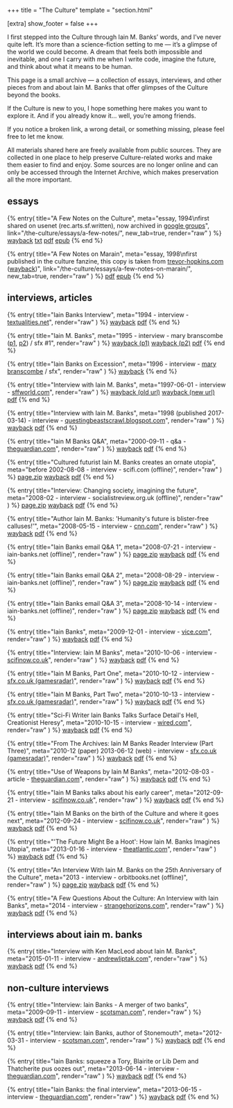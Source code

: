 +++
title = "The Culture"
template = "section.html"

[extra]
show_footer = false
+++

I first stepped into the Culture through Iain M. Banks’ words, and I’ve never quite left. It’s more than a science-fiction setting to me — it’s a glimpse of the world we could become. A dream that feels both impossible and inevitable, and one I carry with me when I write code, imagine the future, and think about what it means to be human.

This page is a small archive — a collection of essays, interviews, and other pieces from and about Iain M. Banks that offer glimpses of the Culture beyond the books.

If the Culture is new to you, I hope something here makes you want to explore it. And if you already know it… well, you’re among friends.

If you notice a broken link, a wrong detail, or something missing, please feel free to let me know.

All materials shared here are freely available from public sources. They are collected in one place to help preserve Culture-related works and make them easier to find and enjoy. Some sources are no longer online and can only be accessed through the Internet Archive, which makes preservation all the more important.

<div class="h2-offset"></div>

## essays
{% entry(
    title="A Few Notes on the Culture",
    meta="essay, 1994\nfirst shared on usenet (rec.arts.sf.written), now archived in [google groups](https://groups.google.com/g/rec.arts.sf.written/c/RMeezCFdROs/m/wuT-QSbjBSsJ)",
    link="/the-culture/essays/a-few-notes/",
    new_tab=true,
    render="raw"
) %}
<a href="https://web.archive.org/web/20210803194317/https://groups.google.com/g/rec.arts.sf.written/c/RMeezCFdROs/m/wuT-QSbjBSsJ" target="_blank" rel="noopener">wayback</a>
<a href="/the-culture/files/A Few Notes on the Culture - Iain M. Banks.txt" download>txt</a>
<a href="/the-culture/files/A Few Notes on the Culture - Iain M. Banks.pdf" download>pdf</a>
<a href="/the-culture/files/A Few Notes on the Culture - Iain M. Banks.epub" download>epub</a>
{% end %}

{% entry(
    title="A Few Notes on Marain",
    meta="essay, 1998\nfirst published in the culture fanzine, this copy is taken from [trevor-hopkins.com](https://trevor-hopkins.com/banks/a-few-notes-on-marain.html) ([wayback](https://web.archive.org/web/20131029191550/https://trevor-hopkins.com/banks/a-few-notes-on-marain.html))",
    link="/the-culture/essays/a-few-notes-on-marain/",
    new_tab=true,
    render="raw"
) %}
<a href="/the-culture/files/A Few Notes on Marain - Iain M. Banks.pdf" download>pdf</a>
<a href="/the-culture/files/A Few Notes on Marain - Iain M. Banks.epub" download>epub</a>
{% end %}

<div class="h2-offset"></div>

## interviews, articles

<!-- 1994 -->
{% entry(
    title="Iain Banks Interview",
    meta="1994 - interview - [textualities.net](https://textualities.net/andrew-wilson/iain-banks-interview)",
    render="raw"
) %}
<a href="https://web.archive.org/web/20110609161145/http://textualities.net/andrew-wilson/iain-banks-interview/" target="_blank" rel="noopener">wayback</a>
<a href="/the-culture/files/1994-interview-textualities.pdf" download>pdf</a>
{% end %}

<!-- 1995 -->
{% entry(
    title="Iain M. Banks",
    meta="1995 - interview - mary branscombe ([p1](https://notthedayjob.tumblr.com/post/8914135987/interview-iain-m-banks-whats-in-an-m), [p2](https://notthedayjob.tumblr.com/post/8913431173/interview-the-books-of-iain-banks-and-iain-m)) / sfx #1",
    render="raw"
) %}
<a href="https://web.archive.org/web/20150402124039/https://notthedayjob.tumblr.com/post/8914135987/interview-iain-m-banks-whats-in-an-m" target="_blank" rel="noopener">wayback (p1)</a>
<a href="https://web.archive.org/web/20190410204520/https://notthedayjob.tumblr.com/post/8913431173/interview-the-books-of-iain-banks-and-iain-m" target="_blank" rel="noopener">wayback (p2)</a>
<a href="/the-culture/files/1995-interview-sfx.pdf" download>pdf</a>
{% end %}

<!-- 1996 -->
{% entry(
    title="Iain Banks on Excession",
    meta="1996 - interview - [mary branscombe](https://notthedayjob.tumblr.com/post/8913218894/interview-iain-banks-on-excession) / sfx",
    render="raw"
) %}
<a href="https://web.archive.org/web/20250914191147/https://notthedayjob.tumblr.com/post/8913218894/interview-iain-banks-on-excession" target="_blank" rel="noopener">wayback</a>
{% end %}

<!-- 1997 -->
{% entry(
    title="Interview with Iain M. Banks",
    meta="1997-06-01 - interview - [sffworld.com](https://www.sffworld.com/1997/01/interview-with-iain-m-banks/)",
    render="raw"
) %}
<a href="http://web.archive.org/web/20110209073842/http://sffworld.com/interview/2p0.html" target="_blank" rel="noopener">wayback (old url)</a>
<a href="http://web.archive.org/web/20140708132559/http://www.sffworld.com/1997/01/interview-with-iain-m-banks/" target="_blank" rel="noopener">wayback (new url)</a>
<a href="/the-culture/files/1997-interview-sffworld.pdf" download>pdf</a>
{% end %}

<!-- 1998 -->
{% entry(
    title="Interview with Iain M. Banks",
    meta="1998 (published 2017-03-14) - interview - [questingbeastscrawl.blogspot.com](https://questingbeastscrawl.blogspot.com/2017/03/culture-and-cruelty-interview-with-iain.html)",
    render="raw"
) %}
<a href="https://web.archive.org/web/20180806195021/https://questingbeastscrawl.blogspot.com/2017/03/culture-and-cruelty-interview-with-iain.html" target="_blank" rel="noopener">wayback</a>
<a href="/the-culture/files/1998-interview-scrawl.pdf" download>pdf</a>
{% end %}

<!-- 2000 -->
{% entry(
    title="Iain M Banks Q&A",
    meta="2000-09-11 - q&amp;a - [theguardian.com](https://www.theguardian.com/books/2000/sep/11/iainbanks-science-fiction)",
    render="raw"
) %}
<a href="https://web.archive.org/web/20160305065614/https://www.theguardian.com/books/2000/sep/11/iainbanks-science-fiction" target="_blank" rel="noopener">wayback</a>
<a href="/the-culture/files/2000-qa-theguardian.pdf" download>pdf</a>
{% end %}

<!-- 2002 -->
{% entry(
    title="Cultured futurist Iain M. Banks creates an ornate utopia",
    meta="before 2002-08-08 - interview - scifi.com (offline)",
    render="raw"
) %}
<a href="/the-culture/files/2002-interview-scifi.zip" download>page.zip</a>
<a href="https://web.archive.org/web/20020808081452/http://www.scifi.com/sfw/issue274/interview.html" target="_blank" rel="noopener">wayback</a>
<a href="/the-culture/files/2002-interview-scifi.pdf" download>pdf</a>
{% end %}

<!-- 2008 -->
{% entry(
    title="Interview: Changing society, imagining the future",
    meta="2008-02 - interview - socialistreview.org.uk (offline)",
    render="raw"
) %}
<a href="/the-culture/files/2008-interview-socialistreview.zip" download>page.zip</a>
<a href="https://web.archive.org/web/20150912171822/http://socialistreview.org.uk/322/interview-changing-society-imagining-future" target="_blank" rel="noopener">wayback</a>
<a href="/the-culture/files/2008-interview-socialistreview.pdf" download>pdf</a>
{% end %}

{% entry(
    title="Author Iain M. Banks: 'Humanity's future is blister-free calluses!'",
    meta="2008-05-15 - interview - [cnn.com](https://edition.cnn.com/2008/TECH/space/05/15/iain.banks/index.html)",
    render="raw"
) %}
<a href="https://web.archive.org/web/20080517223643/https://edition.cnn.com/2008/TECH/space/05/15/iain.banks/index.html" target="_blank" rel="noopener">wayback</a>
<a href="/the-culture/files/2008-interview-cnn.pdf" download>pdf</a>
{% end %}

{% entry(
    title="Iain Banks email Q&A 1",
    meta="2008-07-21 - interview - iain-banks.net (offline)",
    render="raw"
) %}
<a href="/the-culture/files/2008-qa-iain-banks1.zip" download>page.zip</a>
<a href="https://web.archive.org/web/20080901014718/https://www.iain-banks.net/2008/07/21/iain-banks-email-qa-july-2008/" target="_blank" rel="noopener">wayback</a>
<a href="/the-culture/files/2008-qa-iain-banks1.pdf" download>pdf</a>
{% end %}

{% entry(
    title="Iain Banks email Q&A 2",
    meta="2008-08-29 - interview - iain-banks.net (offline)",
    render="raw"
) %}
<a href="/the-culture/files/2008-qa-iain-banks2.zip" download>page.zip</a>
<a href="https://web.archive.org/web/20081220050836/https://www.iain-banks.net/2008/08/29/iain-banks-email-qa-august-2008/" target="_blank" rel="noopener">wayback</a>
<a href="/the-culture/files/2008-qa-iain-banks2.pdf" download>pdf</a>
{% end %}

{% entry(
    title="Iain Banks email Q&A 3",
    meta="2008-10-14 - interview - iain-banks.net (offline)",
    render="raw"
) %}
<a href="/the-culture/files/2008-qa-iain-banks3.zip" download>page.zip</a>
<a href="https://web.archive.org/web/20081018213447/https://www.iain-banks.net/2008/10/14/iain-banks-email-qa-october-2008/" target="_blank" rel="noopener">wayback</a>
<a href="/the-culture/files/2008-qa-iain-banks3.pdf" download>pdf</a>
{% end %}

<!-- 2009 -->
{% entry(
    title="Iain Banks",
    meta="2009-12-01 - interview - [vice.com](https://www.vice.com/en/article/iain-banks-274-v16n12/)",
    render="raw"
) %}
<a href="https://web.archive.org/web/20240908214612/https://www.vice.com/en/article/iain-banks-274-v16n12/" target="_blank" rel="noopener">wayback</a>
<a href="/the-culture/files/2009-interview-vice.pdf" download>pdf</a>
{% end %}

<!-- 2010 -->
{% entry(
    title="Interview: Iain M Banks",
    meta="2010-10-06 - interview - [scifinow.co.uk](https://www.scifinow.co.uk/news/interview-iain-m-banks/)",
    render="raw"
) %}
<a href="https://web.archive.org/web/20101007134832/https://www.scifinow.co.uk/news/interview-iain-m-banks/" target="_blank" rel="noopener">wayback</a>
<a href="/the-culture/files/2010-interview-scifinow.pdf" download>pdf</a>
{% end %}

{% entry(
    title="Iain M Banks, Part One",
    meta="2010-10-12 - interview - [sfx.co.uk (gamesradar)](https://www.gamesradar.com/interview-iain-m-banks-part-one/)",
    render="raw"
) %}
<a href="https://web.archive.org/web/20101015080318/http://www.sfx.co.uk/2010/10/12/interview-iain-m-banks-part-one/" target="_blank" rel="noopener">wayback</a>
<a href="/the-culture/files/2010-interview-sfx1.pdf" download>pdf</a>
{% end %}

{% entry(
    title="Iain M Banks, Part Two",
    meta="2010-10-13 - interview - [sfx.co.uk (gamesradar)](https://www.gamesradar.com/interview-iain-m-banks-part-two/)",
    render="raw"
) %}
<a href="https://web.archive.org/web/20101020152056/http://www.sfx.co.uk/2010/10/13/interview-iain-m-banks-part-two/" target="_blank" rel="noopener">wayback</a>
<a href="/the-culture/files/2010-interview-sfx2.pdf" download>pdf</a>
{% end %}

{% entry(
    title="Sci-Fi Writer Iain Banks Talks Surface Detail's Hell, Creationist Heresy",
    meta="2010-10-15 - interview - [wired.com](https://www.wired.com/2010/10/iain-banks/)",
    render="raw"
) %}
<a href="https://web.archive.org/web/20140419034132/http://www.wired.com/2010/10/iain-banks/all" target="_blank" rel="noopener">wayback</a>
<a href="/the-culture/files/2010-interview-wired.pdf" download>pdf</a>
{% end %}

{% entry(
    title="From The Archives: Iain M Banks Reader Interview (Part Three)",
    meta="2010-12 (paper) 2013-06-12 (web) - interview - [sfx.co.uk (gamesradar)](https://www.gamesradar.com/from-the-archives-iain-m-banks-reader-interview/)",
    render="raw"
) %}
<a href="https://web.archive.org/web/20130620004115/http://www.sfx.co.uk/2013/06/12/from-the-archives-iain-m-banks-reader-interview/" target="_blank" rel="noopener">wayback</a>
<a href="/the-culture/files/2010-Interview-sfx3.pdf" download>pdf</a>
{% end %}

<!-- 2012 -->
{% entry(
    title="Use of Weapons by Iain M Banks",
    meta="2012-08-03 - article - [theguardian.com](https://www.theguardian.com/books/2012/aug/03/use-weapons-iain-m-banks-guardian-bookclub)",
    render="raw"
) %}
<a href="https://web.archive.org/web/20140728225439/https://www.theguardian.com/books/2012/aug/03/use-weapons-iain-m-banks-guardian-bookclub" target="_blank" rel="noopener">wayback</a>
<a href="/the-culture/files/2012-article-theguardian.pdf" download>pdf</a>
{% end %}

{% entry(
    title="Iain M Banks talks about his early career",
    meta="2012-09-21 - interview - [scifinow.co.uk](https://www.scifinow.co.uk/interviews/iain-m-banks-talks-about-his-early-career/)",
    render="raw"
) %}
<a href="https://web.archive.org/web/20121021140357/http://www.scifinow.co.uk/interviews/iain-m-banks-talks-about-his-early-career/" target="_blank" rel="noopener">wayback</a>
<a href="/the-culture/files/2012-interview-scifinow1.pdf" download>pdf</a>
{% end %}

{% entry(
    title="Iain M Banks on the birth of the Culture and where it goes next",
    meta="2012-09-24 - interview - [scifinow.co.uk](https://www.scifinow.co.uk/interviews/iain-m-banks-on-the-birth-of-the-culture-series/)",
    render="raw"
) %}
<a href="https://web.archive.org/web/20121024013616/https://www.scifinow.co.uk/interviews/iain-m-banks-on-the-birth-of-the-culture-series/" target="_blank" rel="noopener">wayback</a>
<a href="/the-culture/files/2012-interview-scifinow2.pdf" download>pdf</a>
{% end %}

<!-- 2013 -->
{% entry(
    title="'The Future Might Be a Hoot': How Iain M. Banks Imagines Utopia",
    meta="2013-01-16 - interview - [theatlantic.com](https://www.theatlantic.com/entertainment/archive/2013/01/the-future-might-be-a-hoot-how-iain-m-banks-imagines-utopia/267211/)",
    render="raw"
) %}
<a href="https://web.archive.org/web/20130118013240/https://www.theatlantic.com/entertainment/archive/2013/01/the-future-might-be-a-hoot-how-iain-m-banks-imagines-utopia/267211/" target="_blank" rel="noopener">wayback</a>
<a href="/the-culture/files/2013-interview-theatlantic.pdf" download>pdf</a>
{% end %}

{% entry(
    title="An Interview With Iain M. Banks on the 25th Anniversary of the Culture",
    meta="2013 - interview - orbitbooks.net (offline)",
    render="raw"
) %}
<a href="/the-culture/files/2013-interview-orbitbooks.zip" download>page.zip</a>
<a href="https://web.archive.org/web/20130425224837/http://www.orbitbooks.net/interview/iain-m-banks-on-the-25th-anniversary-of-the-culture/" target="_blank" rel="noopener">wayback</a>
<a href="/the-culture/files/2013-interview-orbitbooks.pdf" download>pdf</a>
{% end %}

<!-- 2014 -->
{% entry(
    title="A Few Questions About the Culture: An Interview with Iain Banks",
    meta="2014 - interview - [strangehorizons.com](http://strangehorizons.com/wordpress/non-fiction/articles/a-few-questions-about-the-culture-an-interview-with-iain-banks/)",
    render="raw"
) %}
<a href="https://web.archive.org/web/20170220112723/http://strangehorizons.com/non-fiction/articles/a-few-questions-about-the-culture-an-interview-with-iain-banks/" target="_blank" rel="noopener">wayback</a>
<a href="/the-culture/files/2014-interview-strangehorizons.pdf" download>pdf</a>
{% end %}

<div class="h2-offset"></div>

## interviews about iain m. banks

{% entry(
    title="Interview with Ken MacLeod about Iain M. Banks",
    meta="2015-01-11 - interview - [andrewliptak.com](https://www.andrewliptak.com/blog/2015/01/12/interview-with-ken-macleod-about-iain-m-banks)",
    render="raw"
) %}
<a href="https://web.archive.org/web/20201111173136/https://www.andrewliptak.com/blog/2015/01/12/interview-with-ken-macleod-about-iain-m-banks" target="_blank" rel="noopener">wayback</a>
<a href="/the-culture/files/nb-2015-interview-andrewliptak.pdf" download>pdf</a>
{% end %}

<div class="h2-offset"></div>

## non-culture interviews

<!-- 2009 -->
{% entry(
    title="Interview: Iain Banks - A merger of two banks",
    meta="2009-09-11 - interview - [scotsman.com](https://www.scotsman.com/news/interview-iain-banks-a-merger-of-two-banks-2460282)",
    render="raw"
) %}
<a href="https://web.archive.org/web/20240909032346/https://www.scotsman.com/news/interview-iain-banks-a-merger-of-two-banks-2460282" target="_blank" rel="noopener">wayback</a>
<a href="/the-culture/files/nc-2012-interview-scotsman.pdf" download>pdf</a>
{% end %}

<!-- 2012 -->
{% entry(
    title="Interview: Iain Banks, author of Stonemouth",
    meta="2012-03-31 - interview - [scotsman.com](https://www.scotsman.com/arts-and-culture/books/interview-iain-banks-author-of-stonemouth-2461517)",
    render="raw"
) %}
<a href="https://web.archive.org/web/20160803013316/https://www.scotsman.com/lifestyle/culture/books/interview-iain-banks-author-of-stonemouth-1-2207201" target="_blank" rel="noopener">wayback</a>
<a href="/the-culture/files/nc-2008-interview-scotsman.pdf" download>pdf</a>
{% end %}

<!-- 2013 -->
{% entry(
    title="Iain Banks: squeeze a Tory, Blairite or Lib Dem and Thatcherite pus oozes out",
    meta="2013-06-14 - interview - [theguardian.com](https://www.theguardian.com/books/2013/jun/14/iain-banks-tory-thatcher-blair)",
    render="raw"
) %}
<a href="https://web.archive.org/web/20130813055405/https://www.theguardian.com/books/2013/jun/14/iain-banks-tory-thatcher-blair" target="_blank" rel="noopener">wayback</a>
<a href="/the-culture/files/nc-2013-interview-theguardian1.pdf" download>pdf</a>
{% end %}

{% entry(
    title="Iain Banks: the final interview",
    meta="2013-06-15 - interview - [theguardian.com](https://www.theguardian.com/books/2013/jun/15/iain-banks-the-final-interview)",
    render="raw"
) %}
<a href="https://web.archive.org/web/20130815072736/https://www.theguardian.com/books/2013/jun/15/iain-banks-the-final-interview" target="_blank" rel="noopener">wayback</a>
<a href="/the-culture/files/nc-2013-interview-theguardian2.pdf" download>pdf</a>
{% end %}


